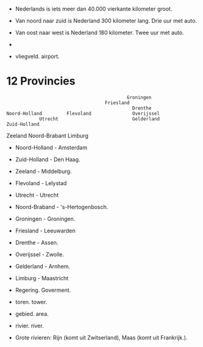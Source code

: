 - Nederlands is iets meer dan 40.000 vierkante kilometer groot.
- Van noord naar zuid is Nederland 300 kilometer lang. Drie uur met auto.
- Van oost naar west is Nederland 180 kilometer. Twee uur met auto.
-


- vliegveld. airport.


# 12 Provincies
                                                Groningen
                                        Friesland
                                                  Drenthe
    Noord-Holland         Flevoland               Overijssel
                Utrecht                           Gelderland
    Zuid-Holland
Zeeland         Noord-Brabant
                                  Limburg


- Noord-Holland - Amsterdam
- Zuid-Holland - Den Haag.
- Zeeland - Middelburg.
- Flevoland - Lelystad
- Utrecht - Utrecht
- Noord-Braband - 's-Hertogenbosch.
- Groningen - Groningen.
- Friesland - Leeuwarden
- Drenthe - Assen.
- Overijssel - Zwolle.
- Gelderland - Arnhem.
- Limburg - Maastricht

- Regering. Goverment.
- toren. tower.
- gebied. area.
- rivier. river.

- Grote rivieren: Rijn (komt uit Zwitserland), Maas (komt uit Frankrijk.).
